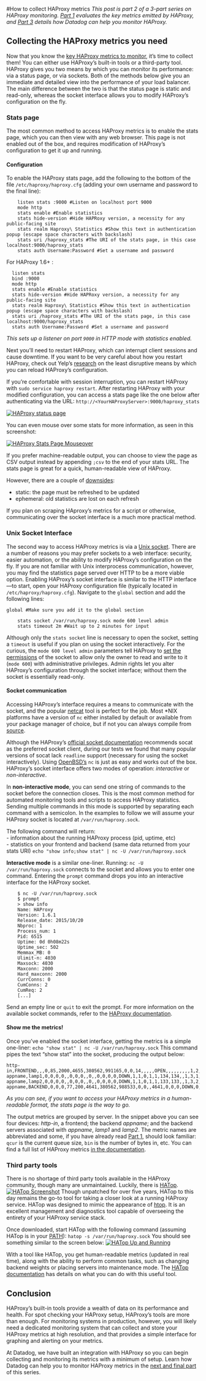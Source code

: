 #How to collect HAProxy metrics
_This post is part 2 of a 3-part series on HAProxy monitoring. [Part 1](http://www.datadoghq.com/blog/monitoring-haproxy-performance-metrics) evaluates the key metrics emitted by HAProxy, and [Part 3](http://www.datadoghq.com/blog/monitor-haproxy-with-datadog) details how Datadog can help you monitor HAProxy._

## Collecting the HAProxy metrics you need

Now that you know the [key HAProxy metrics to monitor](http://www.datadoghq.com/blog/monitoring-haproxy-performance-metrics), it’s time to collect them! You can either use HAProxy’s built-in tools or a third-party tool. HAProxy gives you two means by which you can monitor its performance: via a status page, or via sockets. Both of the methods below give you an immediate and detailed view into the performance of your load balancer. The main difference between the two is that the status page is static and read-only, whereas the socket interface allows you to modify HAProxy’s configuration on the fly.

### Stats page

The most common method to access HAProxy metrics is to enable the stats page, which you can then view with any web browser. This page is not enabled out of the box, and requires modification of HAProxy’s configuration to get it up and running.

#### Configuration

To enable the HAProxy stats page, add the following to the bottom of the file `/etc/haproxy/haproxy.cfg` (adding your own username and password to the final line):

        listen stats :9000 #Listen on localhost port 9000
        mode http
        stats enable #Enable statistics
        stats hide-version #Hide HAPRoxy version, a necessity for any public-facing site
        stats realm Haproxy\ Statistics #Show this text in authentication popup (escape space characters with backslash)
        stats uri /haproxy_stats #The URI of the stats page, in this case localhost:9000/haproxy_stats
        stats auth Username:Password #Set a username and password

For HAProxy 1.6+ :

      listen stats
      bind :9000
      mode http
      stats enable #Enable statistics
      stats hide-version #Hide HAPRoxy version, a necessity for any public-facing site
      stats realm Haproxy\ Statistics #Show this text in authentication popup (escape space characters with backslash)
      stats uri /haproxy_stats #The URI of the stats page, in this case localhost:9000/haproxy_stats
      stats auth Username:Password #Set a username and password

_This sets up a listener on port `9000` in HTTP mode with statistics enabled._ 

Next you’ll need to restart HAProxy, which can interrupt client sessions and cause downtime. If you want to be very careful about how you restart HAProxy, check out Yelp’s [research](http://engineeringblog.yelp.com/2015/04/true-zero-downtime-haproxy-reloads.html) on the least disruptive means by which you can reload HAProxy’s configuration. 

If you’re comfortable with session interruption, you can restart HAProxy with `sudo service haproxy restart`. After restarting HAProxy with your modified configuration, you can access a stats page like the one below after authenticating via the URL: `http://<YourHAProxyServer>:9000/haproxy_stats` 

[![HAProxy status page](https://d33tyra1llx9zy.cloudfront.net/blog/images/2015-10-haproxy/haproxy-stats-page.png)](https://d33tyra1llx9zy.cloudfront.net/blog/images/2015-10-haproxy/haproxy-stats-page.png) 

You can even mouse over some stats for more information, as seen in this screenshot: 

[![HAProxy Stats Page Mouseover](https://d33tyra1llx9zy.cloudfront.net/blog/images/2015-10-haproxy/stats-page-mouseover.png)](https://d33tyra1llx9zy.cloudfront.net/blog/images/2015-10-haproxy/stats-page-mouseover.png) 

If you prefer machine-readable output, you can choose to view the page as CSV output instead by appending `;csv` to the end of your stats URL. The stats page is great for a quick, human-readable view of HAProxy. 

However, there are a couple of [downsides](https://www.datadoghq.com/blog/haproxy-monitoring/):  
- static: the page must be refreshed to be updated  
- ephemeral: old statistics are lost on each refresh 

If you plan on scraping HAproxy’s metrics for a script or otherwise, communicating over the socket interface is a much more practical method.

### Unix Socket Interface

The second way to access HAProxy metrics is via a [Unix socket](https://en.wikipedia.org/wiki/Unix_domain_socket). There are a number of reasons you may prefer sockets to a web interface: security, easier automation, or the ability to modify HAProxy’s configuration on the fly. If you are not familiar with Unix interprocess communication, however, you may find the statistics page served over HTTP to be a more viable option. Enabling HAProxy’s socket interface is similar to the HTTP interface—to start, open your HAProxy configuration file (typically located in `/etc/haproxy/haproxy.cfg`). Navigate to the `global` section and add the following lines:

    global #Make sure you add it to the global section

        stats socket /var/run/haproxy.sock mode 600 level admin
        stats timeout 2m #Wait up to 2 minutes for input

Although only the `stats socket` line is necessary to open the socket, setting a `timeout` is useful if you plan on using the socket interactively. For the curious, the `mode 600 level admin` parameters tell HAProxy to [set the permissions](https://en.wikipedia.org/wiki/File_system_permissions#Numeric_notation) of the socket to allow only the owner to read and write to it (`mode 600`) with administrative privileges. Admin rights let you alter HAProxy’s configuration through the socket interface; without them the socket is essentially read-only.

#### Socket communication

Accessing HAProxy’s interface requires a means to communicate with the socket, and the popular [netcat](http://nc110.sourceforge.net/) tool is perfect for the job. Most *NIX platforms have a version of `nc` either installed by default or available from your package manager of choice, but if not you can always compile from [source](http://sourceforge.net/projects/nc110/files/). 

Although the HAProxy’s [official socket documentation](https://cbonte.github.io/haproxy-dconv/configuration-1.5.html#9.2) recommends socat as the preferred socket client, during our tests we found that many popular versions of socat lack `readline` support (necessary for using the socket interactively). Using [OpenBSD’s](https://askubuntu.com/questions/346869/what-are-the-diffrences-between-netcat-traditional-and-netcat-openbsd) `nc` is just as easy and works out of the box. HAProxy’s socket interface offers two modes of operation: _interactive_ or _non-interactive_. 

In **non-interactive mode**, you can send one string of commands to the socket before the connection closes. This is the most common method for automated monitoring tools and scripts to access HAProxy statistics. Sending multiple commands in this mode is supported by separating each command with a semicolon. In the examples to follow we will assume your HAProxy socket is located at `/var/run/haproxy.sock`. 

The following command will return:  
    - information about the running HAProxy process (pid, uptime, etc)   
    - statistics on your frontend and backend (same data returned from your stats URI) `echo "show info;show stat" | nc -U /var/run/haproxy.sock`   

**Interactive mode** is a similar one-liner. Running: `nc -U /var/run/haproxy.sock` connects to the socket and allows you to enter one command. Entering the `prompt` command drops you into an interactive interface for the HAProxy socket.

        $ nc -U /var/run/haproxy.sock
        $ prompt 
        > show info
        Name: HAProxy
        Version: 1.6.1
        Release_date: 2015/10/20
        Nbproc: 1
        Process_num: 1
        Pid: 6515
        Uptime: 0d 0h08m22s
        Uptime_sec: 502
        Memmax_MB: 0
        Ulimit-n: 4030
        Maxsock: 4030
        Maxconn: 2000
        Hard_maxconn: 2000
        CurrConns: 0
        CumConns: 2
        CumReq: 2
        [...]

Send an empty line or `quit` to exit the prompt. For more information on the available socket commands, refer to the [HAProxy documentation](https://cbonte.github.io/haproxy-dconv/configuration-1.5.html#9.2-add%20acl).

#### Show me the metrics!

Once you’ve enabled the socket interface, getting the metrics is a simple one-liner: `echo "show stat" | nc -U /var/run/haproxy.sock` This command pipes the text “show stat” into the socket, producing the output below:

    http-in,FRONTEND,,,0,85,2000,4655,380562,991165,0,0,14,,,,,OPEN,,,,,,,,,1,2,0,,,,0,0,0,3305,,,,0,0,0,14,4641,0,,0,3305,4655,,,0,0,0,0,,,,,,,,
    appname,lamp1,0,0,0,0,,0,0,0,,0,,0,0,0,0,DOWN,1,1,0,1,1,134,134,,1,3,1,,0,,2,0,,0,L4TOUT,,2002,0,0,0,0,0,0,0,,,,0,0,,,,,-1,,,0,0,0,0,
    appname,lamp2,0,0,0,0,,0,0,0,,0,,0,0,0,0,DOWN,1,1,0,1,1,133,133,,1,3,2,,0,,2,0,,0,L4TOUT,,2002,0,0,0,0,0,0,0,,,,0,0,,,,,-1,,,0,0,0,0,
    appname,BACKEND,0,0,0,77,200,4641,380562,988533,0,0,,4641,0,0,0,DOWN,0,0,0,,1,133,133,,1,3,0,,0,,1,0,,3292,,,,0,0,0,0,4641,0,,,,,0,0,0,0,0,0,-1,,,0,0,0,0, 

_As you can see, if you want to access your HAProxy metrics in a human-readable format, the stats page is the way to go._ 

The output metrics are grouped by server. In the snippet above you can see four devices: _http-in_, a frontend; the backend _appname_; and the backend servers associated with _appname_, _lamp1_ and _lamp2_. The metric names are abbreviated and some, if you have already read [Part 1](http://www.datadoghq.com/blog/monitoring-haproxy-performance-metrics), should look familiar: `qcur` is the current queue size, `bin` is the number of bytes in, etc. You can find a full list of HAProxy metrics [in the documentation](https://cbonte.github.io/haproxy-dconv/configuration-1.5.html#9.1).

### Third party tools

There is no shortage of third party tools available in the HAProxy community, though many are unmaintained. Luckily, there is [HATop](http://feurix.org/projects/hatop/). [![HATop Screenshot](https://d33tyra1llx9zy.cloudfront.net/blog/images/2015-10-haproxy/hatop-screen.png)](https://d33tyra1llx9zy.cloudfront.net/blog/images/2015-10-haproxy/hatop-screen.png) Though unpatched for over five years, HATop to this day remains the go-to tool for taking a closer look at a running HAProxy service. HATop was designed to mimic the appearance of [htop](https://en.wikipedia.org/wiki/Htop). It is an excellent management and diagnostics tool capable of overseeing the entirety of your HAProxy service stack. 

Once downloaded, start HATop with the following command (assuming HATop is in your [PATH](https://en.wikipedia.org/wiki/PATH_(variable))): `hatop -s /var/run/haproxy.sock` You should see something similar to the screen below: 
[![HATop Up and Running](https://d33tyra1llx9zy.cloudfront.net/blog/images/2015-10-haproxy/hatop-output.png)](https://d33tyra1llx9zy.cloudfront.net/blog/images/2015-10-haproxy/hatop-output.png) 

With a tool like HATop, you get human-readable metrics (updated in real time), along with the ability to perform common tasks, such as changing backend weights or placing servers into maintenance mode. The [HATop documentation](http://feurix.org/projects/hatop/readme/#) has details on what you can do with this useful tool.

## Conclusion

HAProxy’s built-in tools provide a wealth of data on its performance and health. For spot checking your HAProxy setup, HAProxy’s tools are more than enough. For monitoring systems in production, however, you will likely need a dedicated monitoring system that can collect and store your HAProxy metrics at high resolution, and that provides a simple interface for graphing and alerting on your metrics. 

At Datadog, we have built an integration with HAProxy so you can begin collecting and monitoring its metrics with a minimum of setup. Learn how Datadog can help you to monitor HAProxy metrics in the [next and final part](http://www.datadoghq.com/blog/monitor-haproxy-with-datadog) of this series.